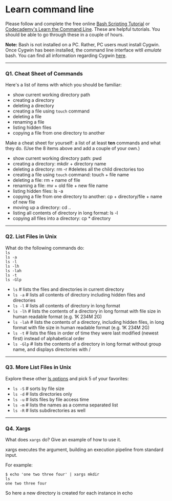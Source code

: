 # Learn command line

Please follow and complete the free online [Bash Scripting Tutorial](https://ryanstutorials.net/bash-scripting-tutorial/) or [Codecademy's Learn the Command Line](https://www.codecademy.com/learn/learn-the-command-line). These are helpful tutorials. You should be able to go through these in a couple of hours.

**Note:** Bash is not installed on a PC. Rather, PC users must install Cygwin. Once Cygwin has been installed, the command line interface witll _emulate_ bash. You can find all information regarding Cygwin [here](https://www.cygwin.com/).

---

### Q1.  Cheat Sheet of Commands  

Here's a list of items with which you should be familiar:  
* show current working directory path
* creating a directory
* deleting a directory
* creating a file using `touch` command
* deleting a file
* renaming a file
* listing hidden files
* copying a file from one directory to another

Make a cheat sheet for yourself: a list of at least **ten** commands and what they do.  (Use the 8 items above and add a couple of your own.)  

* show current working directory path: pwd
* creating a directory: mkdir + directory name
* deleting a directory: rm -r #deletes all the child directories too
* creating a file using `touch` command: touch + file name
* deleting a file: rm + name of file
* renaming a file: mv + old file + new file name
* listing hidden files: ls -a
* copying a file from one directory to another: cp + directory/file + name of new file
* moving up a directory: cd ..
* listing all contents of directory in long format: ls -l
* copying all files into a directory: cp * directory 

---

### Q2.  List Files in Unix   

What do the following commands do:  
`ls`  
`ls -a`  
`ls -l`  
`ls -lh`  
`ls -lah`  
`ls -t`  
`ls -Glp`  

* `ls` # lists the files and directories in current directory
* `ls -a`  # lists all contents of directory including hidden files and directories
* `ls -l`  # lists all contents of directory in long format
* `ls -lh` # lists the contents of a directory in long format with file size in human readable format (e.g. 1K 234M 2G)
* `ls -lah` # lists the contents of a directory, including hidden files, in long format with file size in human readable format (e.g. 1K 234M 2G)
* `ls -t`  # lists the files in order of time they were last modified (newest first) instead of alphabetical order
* `ls -Glp` # lists the contents of a directory in long format without group name, and displays directories with /  

---

### Q3.  More List Files in Unix  

Explore these other [ls options](http://www.techonthenet.com/unix/basic/ls.php) and pick 5 of your favorites:

* `ls -S` # sorts by file size
* `ls -d` # lists directories only
* `ls -u` # lists files by file access time
* `ls -m` # lists the names as a comma separated list
* `ls -R` # lists subdirectories as well

---

### Q4.  Xargs   

What does `xargs` do? Give an example of how to use it.

xargs executes the argument, building an execution pipeline from standard input. 

For example:
```
$ echo 'one two three four' | xargs mkdir 
ls
one two three four
```
So here a new directory is created for each instance in echo
 

